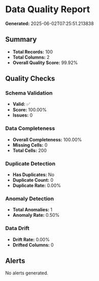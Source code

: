 # Data Quality Report

**Generated:** 2025-06-02T07:25:51.213838

## Summary
- **Total Records:** 100
- **Total Columns:** 2
- **Overall Quality Score:** 99.92%

## Quality Checks

### Schema Validation
- **Valid:** ✅
- **Score:** 100.00%
- **Issues:** 0

### Data Completeness
- **Overall Completeness:** 100.00%
- **Missing Cells:** 0
- **Total Cells:** 200

### Duplicate Detection
- **Has Duplicates:** No
- **Duplicate Count:** 0
- **Duplicate Rate:** 0.00%

### Anomaly Detection
- **Total Anomalies:** 1
- **Anomaly Rate:** 0.50%

### Data Drift
- **Drift Rate:** 0.00%
- **Drifted Columns:** 0

## Alerts
No alerts generated.
